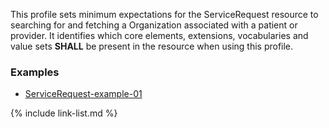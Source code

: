 This profile sets minimum expectations for the ServiceRequest resource to searching for and fetching a Organization associated with a patient or provider. It identifies which core elements, extensions, vocabularies and value sets **SHALL** be present in the resource when using this profile.

### Examples

- [ServiceRequest-example-01](ServiceRequest-example-01.html)

{% include link-list.md %}
